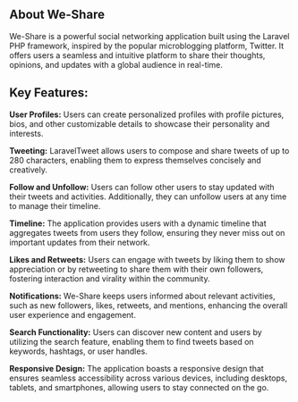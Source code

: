 ## About We-Share

We-Share is a powerful social networking application built using the Laravel PHP framework, inspired by the popular microblogging platform, Twitter. It offers users a seamless and intuitive platform to share their thoughts, opinions, and updates with a global audience in real-time.

## Key Features:

<b>User Profiles:</b> Users can create personalized profiles with profile pictures, bios, and other customizable details to showcase their personality and interests.

<b>Tweeting:</b> LaravelTweet allows users to compose and share tweets of up to 280 characters, enabling them to express themselves concisely and creatively.

<b>Follow and Unfollow:</b> Users can follow other users to stay updated with their tweets and activities. Additionally, they can unfollow users at any time to manage their timeline.

<b>Timeline:</b> The application provides users with a dynamic timeline that aggregates tweets from users they follow, ensuring they never miss out on important updates from their network.

<b>Likes and Retweets:</b> Users can engage with tweets by liking them to show appreciation or by retweeting to share them with their own followers, fostering interaction and virality within the community.

<b>Notifications:</b> We-Share keeps users informed about relevant activities, such as new followers, likes, retweets, and mentions, enhancing the overall user experience and engagement.

<b>Search Functionality:</b> Users can discover new content and users by utilizing the search feature, enabling them to find tweets based on keywords, hashtags, or user handles.

<b>Responsive Design:</b> The application boasts a responsive design that ensures seamless accessibility across various devices, including desktops, tablets, and smartphones, allowing users to stay connected on the go.

